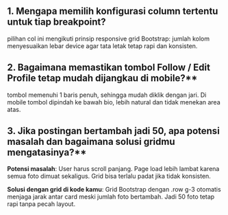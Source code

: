 ## 1. Mengapa memilih konfigurasi column tertentu untuk tiap breakpoint?

pilihan col ini mengikuti prinsip responsive grid Bootstrap: jumlah kolom menyesuaikan lebar device agar tata letak tetap rapi dan konsisten.

## 2. Bagaimana memastikan tombol Follow / Edit Profile tetap mudah dijangkau di mobile?**

tombol memenuhi 1 baris penuh, sehingga mudah diklik dengan jari. Di mobile tombol dipindah ke bawah bio, lebih natural dan tidak menekan area atas.

## 3. Jika postingan bertambah jadi 50, apa potensi masalah dan bagaimana solusi gridmu mengatasinya?**

**Potensi masalah**:
User harus scroll panjang.
Page load lebih lambat karena semua foto dimuat sekaligus.
Grid bisa terlalu padat jika tidak konsisten.

**Solusi dengan grid di kode kamu**:
Grid Bootstrap dengan .row g-3 otomatis menjaga jarak antar card meski jumlah foto bertambah. Jadi 50 foto tetap rapi tanpa pecah layout.

